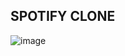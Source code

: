 
## SPOTIFY CLONE

![image](https://github.com/nitverse/Spotify-Clone/assets/88576631/9d5339ec-a590-4339-b601-1f87761889ea)
